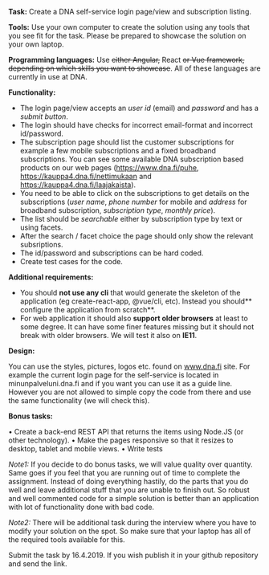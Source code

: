 **Task:** Create a DNA self-service login page/view and subscription listing.
 
**Tools:** Use your own computer to create the solution using any tools that you see fit for the task. Please be prepared to showcase the solution on your own laptop.
 
**Programming languages:** Use ~~either Angular,~~ React ~~or Vue framework, depending on which skills you want to showcase~~. All of these languages are currently in use at DNA.
 
**Functionality:** 
- The login page/view accepts an _user id_ (email) and _password_ and has a _submit button_. 
- The login should have checks for incorrect email-format and incorrect id/password. 
- The subscription page should list the customer subscriptions for example a few mobile subscriptions and a fixed broadband subscriptions. You can see some available DNA subscription based products on our web pages (https://www.dna.fi/puhe, https://kauppa4.dna.fi/nettimukaan and https://kauppa4.dna.fi/laajakaista). 
- You need to be able to click on the subscriptions to get details on the subscriptions (_user name_, _phone number_ for mobile and _address_ for broadband subscription, _subscription type_, _monthly price_). 
- The list should be _searchable_ either by subscription type by text or using facets. 
- After the search / facet choice the page should only show the relevant subsriptions. 
- The id/password and subscriptions can be hard coded. 
- Create test cases for the code.
 
**Additional requirements:**
- You should **not use any cli** that would generate the skeleton of the application (eg create-react-app, @vue/cli, etc). Instead you should** configure the application from scratch**.
- For web application it should also **support older browsers** at least to some degree. It can have some finer features missing but it should not break with older browsers. We will test it also on **IE11**.
 
**Design:** 

You can use the styles, pictures, logos etc. found on www.dna.fi site. For example the current login page for the self-service is located in minunpalveluni.dna.fi and if you want you can use it as a guide line. However you are not allowed to simple copy the code from there and use the same functionality (we will check this).
 
**Bonus tasks:**

• Create a back-end REST API that returns the items using Node.JS (or other technology).
• Make the pages responsive so that it resizes to desktop, tablet and mobile views.
• Write tests
 
_Note1:_ If you decide to do bonus tasks, we will value quality over quantity. Same goes if you feel that you are running out of time to complete the assignment. Instead of doing everything hastily, do the parts that you do well and leave additional stuff that you are unable to finish out. So robust and well commented code for a simple solution is better than an application with lot of functionality done with bad code.

_Note2:_ There will be additional task during the interview where you have to modify your solution on the spot. So make sure that your laptop has all of the required tools available for this.
 
Submit the task by 16.4.2019. If you wish publish it in your github repository and send the link.
